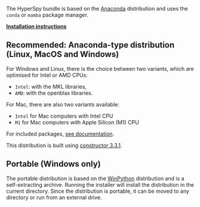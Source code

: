The HyperSpy bundle is based on the [Anaconda](https://docs.anaconda.com/anaconda/) distribution and uses the `conda` or `mamba` package manager.

**[Installation instructions](https://hyperspy.org/hyperspy-bundle/install.html)**

## Recommended: Anaconda-type distribution (Linux, MacOS and Windows)

For Windows and Linux, there is the choice between two variants, which are optimised for Intel or AMD CPUs:
- `Intel`: with the MKL libraries,
- `AMD`: with the openblas libraries.

For Mac, there are also two variants available:
- `Intel` for Mac computers with Intel CPU
- `M1` for Mac computers with Apple Silicon (M1) CPU

For included packages, [see documentation](https://hyperspy.org/hyperspy-bundle/index.html#included-software-and-libraries).

This distribution is built using [constructor 3.3.1](https://github.com/conda/constructor).

## Portable (Windows only)
The portable distribution is based on the [WinPython](https://winpython.github.io) distribution and is a self-extracting archive. Running the installer will install the distribution in the current directory. Since the distribution is portable, it can be moved to any directory or run from an external drive.


